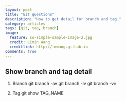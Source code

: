 ```yaml
---
layout: post
title: "Git questions"
description: "How to get detail for branch and tag."
category: articles
tags: [git, tag, branch]
image:
  feature: so-simple-sample-image-2.jpg
  credit: Limin Wang
  creditlink: http://lmwang.github.io
comments: true  
---
```


## Show branch and tag detail

1. Branch
git branch -av
git branch -lv
git branch -vv

2. Tag
git show TAG_NAME


